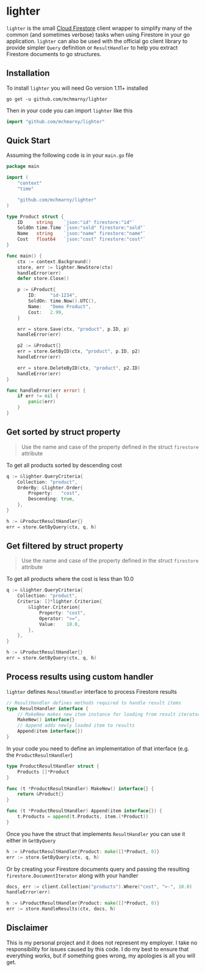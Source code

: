 # lighter

`lighter` is the small [Cloud Firestore](https://cloud.google.com/firestore/) client wrapper to simplify many of the common (and sometimes verbose) tasks when using Firestore in your go application. `lighter` can also be used with the official go client library to provide simpler `Query` definition or `ResultHandler` to help you extract Firestore documents to go structures.

## Installation

To install `lighter` you will need Go version 1.11+ installed

```shell
go get -u github.com/mchmarny/lighter
```

Then in your code you can import `lighter` like this

```go
import "github.com/mchmarny/lighter"
```

## Quick Start

Assuming the following code is in your `main.go` file

```go
package main

import (
	"context"
	"time"

	"github.com/mchmarny/lighter"
)

type Product struct {
	ID     string    `json:"id" firestore:"id"`
	SoldOn time.Time `json:"sold" firestore:"sold"`
	Name   string    `json:"name" firestore:"name"`
	Cost   float64   `json:"cost" firestore:"cost"`
}

func main() {
	ctx := context.Background()
	store, err := lighter.NewStore(ctx)
	handleError(err)
	defer store.Close()

	p := &Product{
		ID:     "id-1234",
		SoldOn: time.Now().UTC(),
		Name:   "Demo Product",
		Cost:   2.99,
	}

	err = store.Save(ctx, "product", p.ID, p)
	handleError(err)

	p2 := &Product{}
	err = store.GetByID(ctx, "product", p.ID, p2)
	handleError(err)

	err = store.DeleteByID(ctx, "product", p2.ID)
	handleError(err)
}

func handleError(err error) {
	if err != nil {
		panic(err)
	}
}
```

## Get sorted by struct property

> Use the name and case of the property defined in the struct `firestore` attribute

To get all products sorted by descending cost

```go
q := &lighter.QueryCriteria{
	Collection: "product",
	OrderBy: &lighter.Order{
		Property:   "cost",
		Descending: true,
	},
}

h := &ProductResultHandler{}
err = store.GetByQuery(ctx, q, h)
```

## Get filtered by struct property

> Use the name and case of the property defined in the struct `firestore` attribute

To get all products where the cost is less than 10.0

```go
q := &lighter.QueryCriteria{
	Collection: "product",
	Criteria: []*lighter.Criterion{
		&lighter.Criterion{
			Property: "cost",
			Operator: ">=",
			Value:    10.0,
		},
	},
}

h := &ProductResultHandler{}
err = store.GetByQuery(ctx, q, h)
```

## Process results using custom handler

`lighter` defines `ResultHandler` interface to process Firestore results

```go
// ResultHandler defines methods required to handle result items
type ResultHandler interface {
	// MakeNew makes new item instance for loading from result iterator
	MakeNew() interface{}
	// Append adds newly loaded item to results
	Append(item interface{})
}
```

In your code you need to define an implementation of that interface (e.g. the `ProductResultHandler`)

```go
type ProductResultHandler struct {
	Products []*Product
}

func (t *ProductResultHandler) MakeNew() interface{} {
	return &Product{}
}

func (t *ProductResultHandler) Append(item interface{}) {
	t.Products = append(t.Products, item.(*Product))
}
```

Once you have the struct that implements `ResultHandler` you can use it either in `GetByQuery`

```go
h := &ProductResultHandler{Product: make([]*Product, 0)}
err := store.GetByQuery(ctx, q, h)
```

Or by creating your Firestore documents query and passing the resulting `firestore.DocumentIterator` along with your handler

```go
docs, err := client.Collection("products").Where("cost", ">-", 10.0)
handleError(err)

h := &ProductResultHandler{Product: make([]*Product, 0)}
err := store.HandleResults(ctx, docs, h)
```

## Disclaimer

This is my personal project and it does not represent my employer. I take no responsibility for issues caused by this code. I do my best to ensure that everything works, but if something goes wrong, my apologies is all you will get.



